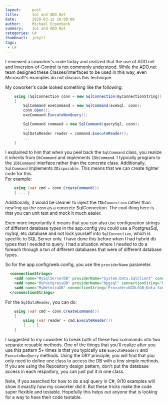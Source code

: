 ```yaml
---
layout:     post
title:      IoC and ADO.Net
date:       2020-03-12 10:00:00
author:     Michael Erpenbeck
summary:    IoC and ADO.Net
categories: C#
thumbnail:  jekyll
tags:
 - C#
---
```


I reviewed a coworker's code today and realized that the use of ADO.net and Inversion-of-Control is not commonly understood.  While the ADO.net team designed these Classes/Interfaces to be used in this way, even Microsoft's examples do not discuss this technique.

My coworker's code looked something like the following:
```csharp
    using (SqlConnection conn = new SqlConnection(myConnectionString))
    {
        SqlCommand exeCommand = new SqlCommand(exeSql, conn);
        conn.Open();
        exeCommand.ExecuteNonQuery();

        SqlCommand command = new SqlCommand(querySql, conn);
        ...
        SqlDataReader reader = command.ExecuteReader();
        ...
    }
```

I explained to him that when you peel back the `SqlCommand` class, you realize it inherits from `DbCommand` and implements `IDbCommand`.  I typically program to the `IDbCommand` interface rather than the concrete class.  Additionally, `SqlCommand` implements `IDisposable`.  This means that we can create tighter code for this.  
For example:
```csharp
    using (var cmd = conn.CreateCommand())
    { ... }
```

Additionally, it would be cleaner to inject the `IDbConnection` rather than new'ing up the `conn` as a concrete SqlConnection.  The cool thing here is that you can unit test and mock it much easier.

Even more importantly it means that you can also use configuration strings of different database types in the app.config you could use a PostgresSql, mySql, etc database and not lock yourself into `SqlConnection`, which is specific to SQL Server only.  I have done this before when I had hybrid db types that I needed to query.  I had a situation where I needed to do a foreach through a ton of different databases that were of different database types.

So for the app.config/web.config, you use the `providerName` parameter.
```xml
  <connectionStrings>
    <add name="MySqlServerDB" providerName="System.Data.SqlClient" connectionString="Server=REDACTED;Database=REDACTED;Trusted_Connection=True;" />
    <add name="MyPostgressDB" providerName="Npgsql" connectionString="Password=REDACTED;Server=REDACTED;Port=5432;Database=REDACTED;User Id=REDACTED;" />
    <add name="MyNetezzaDB" connectionString="Provider=NZOLEDB;Data Source=REDACTED;User ID=REDACTED;Password=REDACTED;Initial Catalog=System;Persist Security Info=True" providerName="System.Data.OleDb" />
  </connectionStrings>
```

For the `SqlDataReader`, you can do:
```csharp
    using (var cmd = conn.CreateCommand())
    {
        using (var reader = cmd.ExecuteReader())
        { ... }
    }
```

I suggested to my coworker to break both of these two commands into two separate resuable methods.  One of the things that you'll realize after you use this pattern 5+ times is that you typically use `ExecuteReaders` and `ExecuteNonQuery` methods.  Using the DRY principle, you will find that you only need to define one class to access the DB with a few simple methods.  If you are using the Repository design pattern, don't put the database access in each respoitory, you can just put it in one class.

Note, if you searched for how to do a sql query in C#, 9/10 examples will show it exactly how my coworker did it.  But these tricks make the code super flexible and testable.  Hopefully this helps out anyone that is looking for a way to have their code testable.